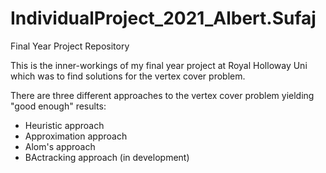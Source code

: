 # IndividualProject_2021_Albert.Sufaj
Final Year Project Repository

This is the inner-workings of my final year project at Royal Holloway Uni which was to find solutions for the vertex cover problem.

There are three different approaches to the vertex cover problem yielding "good enough" results:
- Heuristic approach
- Approximation approach
- Alom's approach
- BActracking approach (in development)
